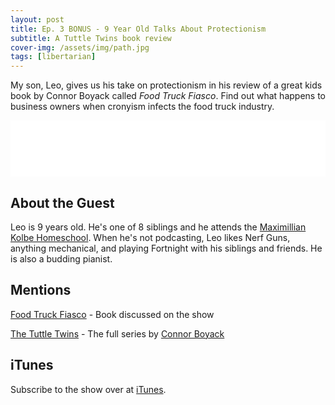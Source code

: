 ```yaml
---
layout: post
title: Ep. 3 BONUS - 9 Year Old Talks About Protectionism
subtitle: A Tuttle Twins book review
cover-img: /assets/img/path.jpg
tags: [libertarian]
---
```


My son, Leo, gives us his take on protectionism in his review of a great kids book by Connor Boyack called _Food Truck Fiasco_.  Find out what happens to business owners when cronyism infects the food truck industry.

<iframe class="podcast" style="border: none" src="//html5-player.libsyn.com/embed/episode/id/8596034/height/90/theme/custom/thumbnail/yes/direction/backward/render-playlist/no/custom-color/72a1e4/" height="90" width="100%" scrolling="no"  allowfullscreen webkitallowfullscreen mozallowfullscreen oallowfullscreen msallowfullscreen></iframe>

## About the Guest
Leo is 9 years old.  He's one of 8 siblings and he attends the [Maximillian Kolbe Homeschool](https://kolbe.org/). When he's not podcasting, Leo likes Nerf Guns, anything mechanical, and playing Fortnight with his siblings and friends.  He is also a budding pianist.

## Mentions

[Food Truck Fiasco](https://kolbe.org/) - Book discussed on the show

[The Tuttle Twins](https://tuttletwins.com/) - The full series by [Connor Boyack](http://connorboyack.com/)

## iTunes

Subscribe to the show over at [iTunes](https://itunes.apple.com/us/podcast/uncommonly-libertarian/id1451149480).

